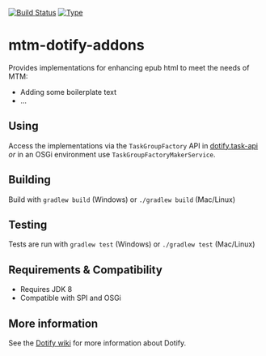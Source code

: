 [![Build Status](https://travis-ci.org/mtmse/mtm-dotify-addons.svg?branch=master)](https://travis-ci.org/mtmse/mtm-dotify-addons)
[![Type](https://img.shields.io/badge/type-provider_bundle-blue.svg)](https://github.com/brailleapps/wiki/wiki/Types)

# mtm-dotify-addons #
Provides implementations for enhancing epub html to meet the needs of MTM:
- Adding some boilerplate text
- ... 

## Using ##

Access the implementations via the `TaskGroupFactory` API in [dotify.task-api](http://search.maven.org/#search%7Cga%7C1%7Cg%3A%22org.daisy.dotify%22%20%20a%3A%22dotify.task-api%22) _or_ in an OSGi environment use  `TaskGroupFactoryMakerService`.

## Building ##
Build with `gradlew build` (Windows) or `./gradlew build` (Mac/Linux)

## Testing ##
Tests are run with `gradlew test` (Windows) or `./gradlew test` (Mac/Linux)

## Requirements & Compatibility ##
- Requires JDK 8
- Compatible with SPI and OSGi

## More information ##
See the [Dotify wiki](https://github.com/brailleapps/wiki/wiki) for more information about Dotify.
